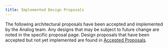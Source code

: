 ```yaml
---
title: Implemented Design Proposals
---
```


The following architectural proposals have been accepted and implemented
by the Analog team. Any designs that may be subject to future change are noted
in the specific proposal page.
Design proposals that have been accepted but not yet implemented are found in
[Accepted Proposals](../proposals/accepted-design-proposals.md).
